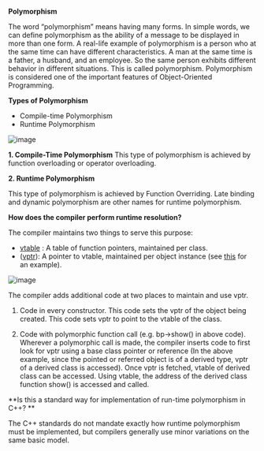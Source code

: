 **Polymorphism**

The word “polymorphism” means having many forms. In simple words, we can define polymorphism as the ability of a message to be displayed in more than one form. A real-life example of polymorphism is a person who at the same time can have different characteristics. A man at the same time is a father, a husband, and an employee. So the same person exhibits different behavior in different situations. This is called polymorphism. Polymorphism is considered one of the important features of Object-Oriented Programming.

**Types of Polymorphism**
- Compile-time Polymorphism
- Runtime Polymorphism

![image](https://user-images.githubusercontent.com/45598340/232893530-c30c9367-e0ed-4c79-8ade-e46ddf37370e.png)

**1. Compile-Time Polymorphism**
This type of polymorphism is achieved by function overloading or operator overloading.

**2. Runtime Polymorphism**

This type of polymorphism is achieved by Function Overriding. Late binding and dynamic polymorphism are other names for runtime polymorphism.

**How does the compiler perform runtime resolution?**

The compiler maintains two things to serve this purpose:

- [vtable]([url](https://en.wikipedia.org/wiki/Virtual_method_table)) : A table of function pointers, maintained per class. 
- ([vptr](https://en.wikipedia.org/wiki/Virtual_method_table#Implementation)): A pointer to vtable, maintained per object instance (see  [this]([url](https://www.geeksforgeeks.org/c-virtual-functions-question-12/)) for an example).

![image](https://user-images.githubusercontent.com/45598340/232894844-dd70ce88-3a21-43f5-a1c9-44958afba701.png)

The compiler adds additional code at two places to maintain and use vptr.

1. Code in every constructor. This code sets the vptr of the object being created. This code sets vptr to point to the vtable of the class. 

2. Code with polymorphic function call (e.g. bp->show() in above code). Wherever a polymorphic call is made, the compiler inserts code to first look for vptr using a base class pointer or reference (In the above example, since the pointed or referred object is of a derived type, vptr of a derived class is accessed). Once vptr is fetched, vtable of derived class can be accessed. Using vtable, the address of the derived class function show() is accessed and called.

**Is this a standard way for implementation of run-time polymorphism in C++? **

The C++ standards do not mandate exactly how runtime polymorphism must be implemented, but compilers generally use minor variations on the same basic model.



